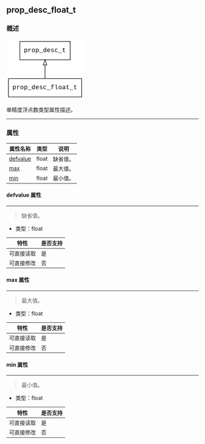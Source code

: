 ## prop\_desc\_float\_t
### 概述
![image](images/prop_desc_float_t_0.png)

 单精度浮点数类型属性描述。


----------------------------------
### 属性
<p id="prop_desc_float_t_properties">

| 属性名称 | 类型 | 说明 | 
| -------- | ----- | ------------ | 
| <a href="#prop_desc_float_t_defvalue">defvalue</a> | float | 缺省值。 |
| <a href="#prop_desc_float_t_max">max</a> | float | 最大值。 |
| <a href="#prop_desc_float_t_min">min</a> | float | 最小值。 |
#### defvalue 属性
-----------------------
> <p id="prop_desc_float_t_defvalue"> 缺省值。



* 类型：float

| 特性 | 是否支持 |
| -------- | ----- |
| 可直接读取 | 是 |
| 可直接修改 | 否 |
#### max 属性
-----------------------
> <p id="prop_desc_float_t_max"> 最大值。



* 类型：float

| 特性 | 是否支持 |
| -------- | ----- |
| 可直接读取 | 是 |
| 可直接修改 | 否 |
#### min 属性
-----------------------
> <p id="prop_desc_float_t_min"> 最小值。



* 类型：float

| 特性 | 是否支持 |
| -------- | ----- |
| 可直接读取 | 是 |
| 可直接修改 | 否 |
